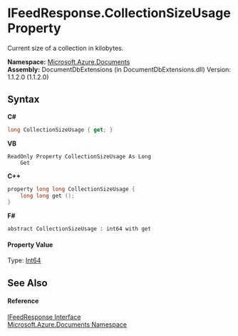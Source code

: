 # IFeedResponse.CollectionSizeUsage Property 
 

Current size of a collection in kilobytes.

**Namespace:**&nbsp;<a href="856b2e23-9c8b-2618-f913-67d85d500616">Microsoft.Azure.Documents</a><br />**Assembly:**&nbsp;DocumentDbExtensions (in DocumentDbExtensions.dll) Version: 1.1.2.0 (1.1.2.0)

## Syntax

**C#**<br />
``` C#
long CollectionSizeUsage { get; }
```

**VB**<br />
``` VB
ReadOnly Property CollectionSizeUsage As Long
	Get
```

**C++**<br />
``` C++
property long long CollectionSizeUsage {
	long long get ();
}
```

**F#**<br />
``` F#
abstract CollectionSizeUsage : int64 with get

```


#### Property Value
Type: <a href="http://msdn2.microsoft.com/en-us/library/6yy583ek" target="_blank">Int64</a>

## See Also


#### Reference
<a href="cbcd444d-ffe1-6199-9c3a-29fa6b4f474e">IFeedResponse Interface</a><br /><a href="856b2e23-9c8b-2618-f913-67d85d500616">Microsoft.Azure.Documents Namespace</a><br />